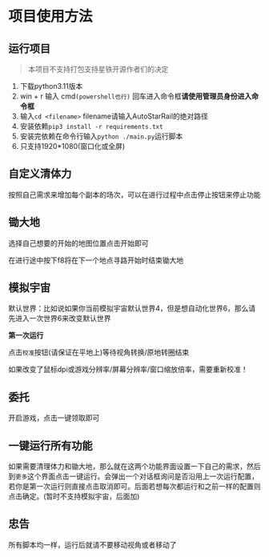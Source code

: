 # 项目使用方法

## 运行项目

> 本项目不支持打包支持星铁开源作者们的决定

1. 下载python3.11版本
2. win + r 输入 cmd`(powershell也行)` 回车进入命令框**请使用管理员身份进入命令框**
3. 输入`cd <filename>` filename请输入AutoStarRail的绝对路径
4. 安装依赖`pip3 install -r requirements.txt`
5. 安装完依赖在命令行输入`python ./main.py`运行脚本
6. 只支持1920*1080(窗口化或全屏)

## 自定义清体力

按照自己需求来增加每个副本的场次，可以在进行过程中点击停止按钮来停止功能

## 锄大地

选择自己想要的开始的地图位置点击开始即可

在进行途中按下f8将在下一个地点寻路开始时结束锄大地

## 模拟宇宙

默认世界：比如说如果你当前模拟宇宙默认世界4，但是想自动化世界6，那么请先进入一次世界6来改变默认世界

**第一次运行**

点击`校准`按钮(请保证在平地上)等待视角转换/原地转圈结束

如果改变了鼠标dpi或游戏分辨率/屏幕分辨率/窗口缩放倍率，需要重新校准！

## 委托

开启游戏，点击一键领取即可

## 一键运行所有功能

如果需要清理体力和锄大地，那么就在这两个功能界面设置一下自己的需求，然后到`更多`这个界面点击一键运行。会弹出一个对话框询问是否沿用上一次运行配置，若你是第一次运行则直接点击取消即可。后面若想每次都运行和之前一样的配置则点击确定。(暂时不支持模拟宇宙，后面加)

## 忠告

所有脚本均一样，运行后就请不要移动视角或者移动了